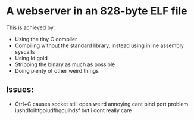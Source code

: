 # A webserver in an 828-byte ELF file
This is achieved by:
* Using the tiny C compiler
* Compiling without the standard library, instead using inline assembly syscalls
* Using ld.gold
* Stripping the binary as much as possible
* Doing plenty of other weird things

## Issues:
* Ctrl+C causes socket still open weird annoying cant bind port problem iushdfoihfgoiudfhgouihdsf but i dont really care
